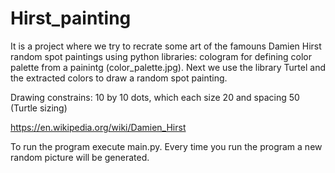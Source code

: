 # Hirst_painting

It is a project where we try to recrate some art of the famouns Damien Hirst random spot paintings using python libraries: cologram for defining color palette from a painintg (color_palette.jpg). 
Next we use the library Turtel and the extracted colors to draw a random spot painting.  

Drawing constrains:
10 by 10 dots, which each size 20 and spacing 50 (Turtle sizing)

https://en.wikipedia.org/wiki/Damien_Hirst


To run the program execute main.py.
Every time you run the program a new random picture will be generated. 



